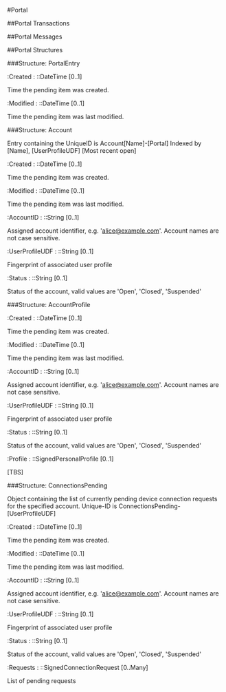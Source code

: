 ﻿#Portal

##Portal Transactions

##Portal Messages

##Portal Structures

###Structure: PortalEntry


:Created :
::DateTime [0..1]   

Time the pending item was created.

:Modified :
::DateTime [0..1]   

Time the pending item was last modified.

###Structure: Account

Entry containing the 
UniqueID is Account[Name]-[Portal]
Indexed by [Name], [UserProfileUDF] [Most recent open]


:Created :
::DateTime [0..1]   

Time the pending item was created.

:Modified :
::DateTime [0..1]   

Time the pending item was last modified.

:AccountID :
::String [0..1]   

Assigned account identifier, e.g. 'alice@example.com'. Account names are 
not case sensitive.

:UserProfileUDF :
::String [0..1]   

Fingerprint of associated user profile

:Status :
::String [0..1]   

Status of the account, valid values are 'Open', 'Closed',
'Suspended'

###Structure: AccountProfile


:Created :
::DateTime [0..1]   

Time the pending item was created.

:Modified :
::DateTime [0..1]   

Time the pending item was last modified.

:AccountID :
::String [0..1]   

Assigned account identifier, e.g. 'alice@example.com'. Account names are 
not case sensitive.

:UserProfileUDF :
::String [0..1]   

Fingerprint of associated user profile

:Status :
::String [0..1]   

Status of the account, valid values are 'Open', 'Closed',
'Suspended'

:Profile :
::SignedPersonalProfile [0..1]   

[TBS]

###Structure: ConnectionsPending

Object containing the list of currently pending device connection requests
for the specified account. 
Unique-ID is ConnectionsPending-[UserProfileUDF]


:Created :
::DateTime [0..1]   

Time the pending item was created.

:Modified :
::DateTime [0..1]   

Time the pending item was last modified.

:AccountID :
::String [0..1]   

Assigned account identifier, e.g. 'alice@example.com'. Account names are 
not case sensitive.

:UserProfileUDF :
::String [0..1]   

Fingerprint of associated user profile

:Status :
::String [0..1]   

Status of the account, valid values are 'Open', 'Closed',
'Suspended'

:Requests :
::SignedConnectionRequest [0..Many]   

List of pending requests


